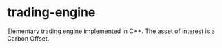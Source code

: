 # trading-engine
Elementary trading engine implemented in C++. The asset of interest is a Carbon Offset. 
